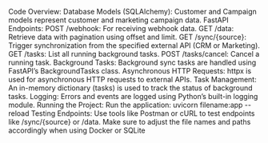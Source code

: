 Code Overview:
Database Models (SQLAlchemy): Customer and Campaign models represent customer and marketing campaign data.
FastAPI Endpoints:
POST /webhook: For receiving webhook data.
GET /data: Retrieve data with pagination using offset and limit.
GET /sync/{source}: Trigger synchronization from the specified external API (CRM or Marketing).
GET /tasks: List all running background tasks.
POST /tasks/cancel: Cancel a running task.
Background Tasks: Background sync tasks are handled using FastAPI’s BackgroundTasks class.
Asynchronous HTTP Requests: httpx is used for asynchronous HTTP requests to external APIs.
Task Management: An in-memory dictionary (tasks) is used to track the status of background tasks.
Logging: Errors and events are logged using Python’s built-in logging module.
Running the Project:
Run the application:
uvicorn filename:app --reload
Testing Endpoints:
Use tools like Postman or cURL to test endpoints like /sync/{source} or /data.
Make sure to adjust the file names and paths accordingly when using Docker or SQLite

